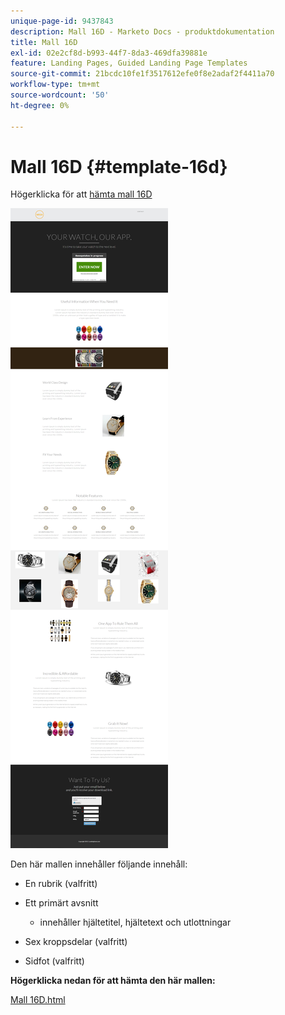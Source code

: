 ```yaml
---
unique-page-id: 9437843
description: Mall 16D - Marketo Docs - produktdokumentation
title: Mall 16D
exl-id: 02e2cf8d-b993-44f7-8da3-469dfa39881e
feature: Landing Pages, Guided Landing Page Templates
source-git-commit: 21bcdc10fe1f3517612efe0f8e2adaf2f4411a70
workflow-type: tm+mt
source-wordcount: '50'
ht-degree: 0%

---
```


# Mall 16D {#template-16d}

Högerklicka för att [hämta mall 16D](https://experienceleague.adobe.com/landing/marketo/lp-templates/template-16d.html?lang=sv-SE)

![](assets/image2015-8-14-13-3a12-3a25.png)

Den här mallen innehåller följande innehåll:

* En rubrik (valfritt)
* Ett primärt avsnitt

   * innehåller hjältetitel, hjältetext och utlottningar

* Sex kroppsdelar (valfritt)
* Sidfot (valfritt)

**Högerklicka nedan för att hämta den här mallen:**

[Mall 16D.html](https://experienceleague.adobe.com/landing/marketo/lp-templates/template-16d.html?lang=sv-SE)
